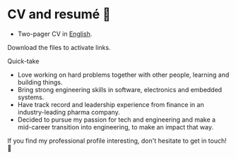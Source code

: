 # CV and resumé :rocket:

- Two-pager CV in [English](https://github.com/janusboandersen/resume/blob/master/janusboandersen_cv.pdf).
<!-- - One-pager resumé in [English](https://github.com/janusboandersen/resume/blob/master/resume/janusboandersen_EN.pdf). -->
<!-- - One-pager in [Danish](https://github.com/janusboandersen/resume/blob/master/resume/janusboandersen_DA.pdf). -->

Download the files to activate links.

Quick-take
- Love working on hard problems together with other people, learning and building things.
- Bring strong engineering skills in software, electronics and embedded systems.
- Have track record and leadership experience from finance in an industry-leading pharma company.
- Decided to pursue my passion for tech and engineering and make a mid-career transition into engineering, to make an impact that way.


If you find my professional profile interesting, don't hesitate to get in touch! :seedling:
